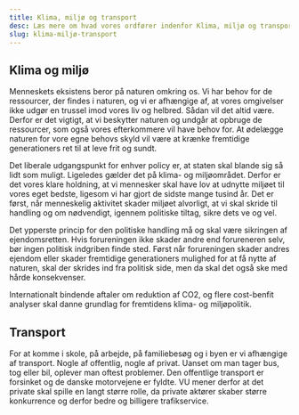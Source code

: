 ```yaml
---
title: Klima, miljø og transport
desc: Læs mere om hvad vores ordfører indenfor Klima, miljø og transport skriver
slug: klima-miljø-transport
---
```


## Klima og miljø

Menneskets eksistens beror på naturen omkring os. Vi har behov for de ressourcer, der findes i naturen, og vi er afhængige af, at vores omgivelser ikke udgør en trussel imod vores liv og helbred. Sådan vil det altid være. Derfor er det vigtigt, at vi beskytter naturen og undgår at opbruge de ressourcer, som også vores efterkommere vil have behov for. At ødelægge naturen for vore egne behovs skyld vil være at krænke fremtidige generationers ret til at leve frit og sundt.

Det liberale udgangspunkt for enhver policy er, at staten skal blande sig så lidt som muligt.
Ligeledes gælder det på klima- og miljøområdet. Derfor er det vores klare holdning, at vi mennesker skal have lov at udnytte miljøet til vores eget bedste, ligesom vi har gjort de sidste mange tusind år. Det er først, når menneskelig aktivitet skader miljøet alvorligt, at vi skal skride til handling og om nødvendigt, igennem politiske tiltag, sikre dets ve og vel.

Det ypperste princip for den politiske handling må og skal være sikringen af ejendomsretten. Hvis forureningen ikke skader andre end forureneren selv, bør ingen politisk indgriben finde sted. Først når forureningen skader andres ejendom eller skader fremtidige generationers mulighed for at få nytte af naturen, skal der skrides ind fra politisk side, men da skal det også ske med hårde konsekvenser.

Internationalt bindende aftaler om reduktion af CO2, og flere cost-benfit analyser skal danne grundlag for fremtidens klima- og miljøpolitik.

## Transport

For at komme i skole, på arbejde, på familiebesøg og i byen er vi afhængige af transport. Nogle af offentlig, nogle af privat. Uanset om man tager bus, tog eller bil, oplever man oftest problemer. Den offentlige transport er forsinket og de danske motorvejene er fyldte. VU mener derfor at det private skal spille en langt større rolle, da private aktører skaber større konkurrence og derfor bedre og billigere trafikservice.
